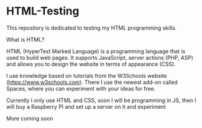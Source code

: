 # HTML-Testing

This repository is dedicated to testing my HTML programming skills.

What is HTML?

HTML (HyperText Marked Language) is a programming language that is used to build web pages. It supports JavaScript, server actions (PHP, ASP) and allows you to design the website in terms of appearance (CSS).

I use knowledge based on tutorials from the W3Schools website (https://www.w3schools.com). There I use the newest add-on called Spaces, where you can experiment with your ideas for free.

Currently I only use HTML and CSS, soon I will be programming in JS, then I will buy a Raspberry PI and set up a server on it and experiment

 More coming soon 
